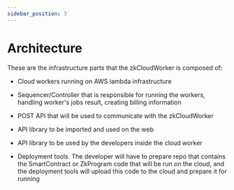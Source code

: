 ```yaml
---
sidebar_position: 3
---
```


# Architecture

These are the infrastructure parts that the zkCloudWorker is composed of:

- Cloud workers running on AWS lambda infrastructure

- Sequencer/Controller that is responsible for running the workers, handling worker's jobs result, creating billing information

- POST API that will be used to communicate with the zkCloudWorker

- API library to be imported and used on the web

- API library to be used by the developers inside the cloud worker

- Deployment tools. The developer will have to prepare repo that contains the SmartContract or ZkProgram code that will be run on the cloud, and the deployment tools will upload this code to the cloud and prepare it for running
